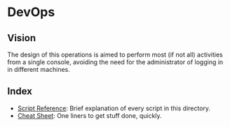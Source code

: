# DevOps

## Vision

The design of this operations is aimed to perform most (if not all)
activities from a single console, avoiding the need for the administrator
of logging in in different machines.

## Index

* [Script Reference](/devops/docs/script-reference.md): Brief explanation of every script in this directory.
* [Cheat Sheet](/devops/docs/cheat-sheet.md): One liners to get stuff done, quickly.
